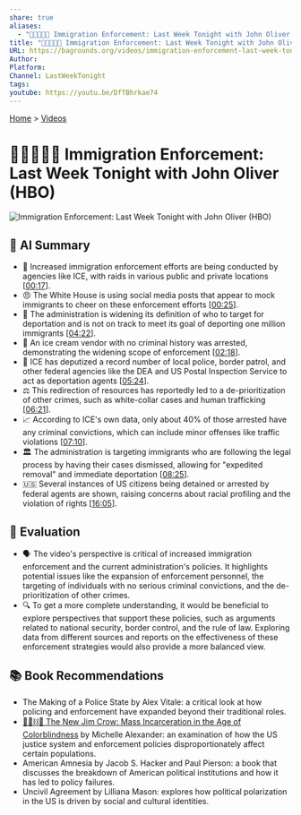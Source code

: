 ```yaml
---
share: true
aliases:
  - "🛂🛑🇺🇸🎤 Immigration Enforcement: Last Week Tonight with John Oliver (HBO)"
title: "🛂🛑🇺🇸🎤 Immigration Enforcement: Last Week Tonight with John Oliver (HBO)"
URL: https://bagrounds.org/videos/immigration-enforcement-last-week-tonight-with-john-oliver-hbo
Author:
Platform:
Channel: LastWeekTonight
tags:
youtube: https://youtu.be/DfTBhrkae74
---
```

[Home](../index.md) > [Videos](./index.md)  
# 🛂🛑🇺🇸🎤 Immigration Enforcement: Last Week Tonight with John Oliver (HBO)  
![Immigration Enforcement: Last Week Tonight with John Oliver (HBO)](https://youtu.be/DfTBhrkae74)  
  
## 🤖 AI Summary  
- 🛂 Increased immigration enforcement efforts are being conducted by agencies like ICE, with raids in various public and private locations \[[00:17](http://www.youtube.com/watch?v=DfTBhrkae74&t=17)].  
- 😠 The White House is using social media posts that appear to mock immigrants to cheer on these enforcement efforts \[[00:25](http://www.youtube.com/watch?v=DfTBhrkae74&t=25)].  
- 🎯 The administration is widening its definition of who to target for deportation and is not on track to meet its goal of deporting one million immigrants \[[04:22](http://www.youtube.com/watch?v=DfTBhrkae74&t=262)].  
- 👮 An ice cream vendor with no criminal history was arrested, demonstrating the widening scope of enforcement \[[02:18](http://www.youtube.com/watch?v=DfTBhrkae74&t=138)].  
- 🤝 ICE has deputized a record number of local police, border patrol, and other federal agencies like the DEA and US Postal Inspection Service to act as deportation agents \[[05:24](http://www.youtube.com/watch?v=DfTBhrkae74&t=324)].  
- ⚖️ This redirection of resources has reportedly led to a de-prioritization of other crimes, such as white-collar cases and human trafficking \[[06:21](http://www.youtube.com/watch?v=DfTBhrkae74&t=381)].  
- 📈 According to ICE's own data, only about 40% of those arrested have any criminal convictions, which can include minor offenses like traffic violations \[[07:10](http://www.youtube.com/watch?v=DfTBhrkae74&t=430)].  
- 🏛️ The administration is targeting immigrants who are following the legal process by having their cases dismissed, allowing for "expedited removal" and immediate deportation \[[08:25](http://www.youtube.com/watch?v=DfTBhrkae74&t=505)].  
- 🇺🇸 Several instances of US citizens being detained or arrested by federal agents are shown, raising concerns about racial profiling and the violation of rights \[[16:05](http://www.youtube.com/watch?v=DfTBhrkae74&t=965)].  
  
## 🤔 Evaluation  
- 🗣️ The video's perspective is critical of increased immigration enforcement and the current administration's policies. It highlights potential issues like the expansion of enforcement personnel, the targeting of individuals with no serious criminal convictions, and the de-prioritization of other crimes.  
- 🔍 To get a more complete understanding, it would be beneficial to explore perspectives that support these policies, such as arguments related to national security, border control, and the rule of law. Exploring data from different sources and reports on the effectiveness of these enforcement strategies would also provide a more balanced view.  
  
## 📚 Book Recommendations  
- The Making of a Police State by Alex Vitale: a critical look at how policing and enforcement have expanded beyond their traditional roles.  
- [🧑🏿⛓️🙈 The New Jim Crow: Mass Incarceration in the Age of Colorblindness](../books/the-new-jim-crow-mass-incarceration-in-the-age-of-colorblindness.md) by Michelle Alexander: an examination of how the US justice system and enforcement policies disproportionately affect certain populations.  
- American Amnesia by Jacob S. Hacker and Paul Pierson: a book that discusses the breakdown of American political institutions and how it has led to policy failures.  
- Uncivil Agreement by Lilliana Mason: explores how political polarization in the US is driven by social and cultural identities.